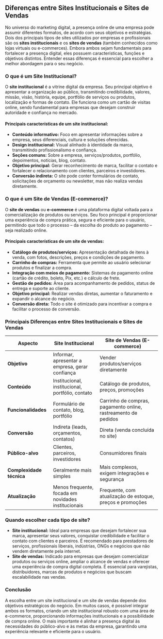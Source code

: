 
## Diferenças entre Sites Institucionais e Sites de Vendas

No universo do marketing digital, a presença online de uma empresa pode assumir diferentes formatos, de acordo com seus objetivos e estratégias. Dois dos principais tipos de sites utilizados por empresas e profissionais são os **sites institucionais** e os **sites de vendas** (também conhecidos como lojas virtuais ou e-commerces). Embora ambos sejam fundamentais para fortalecer a presença digital, eles possuem características, funções e objetivos distintos. Entender essas diferenças é essencial para escolher a melhor abordagem para o seu negócio.

### O que é um Site Institucional?

O **site institucional** é a vitrine digital da empresa. Seu principal objetivo é apresentar a organização ao público, transmitindo credibilidade, valores, missão, visão, história, equipe, portfólio de serviços ou produtos, localização e formas de contato. Ele funciona como um cartão de visitas online, sendo fundamental para empresas que desejam construir autoridade e confiança no mercado.

#### Principais características de um site institucional:
- **Conteúdo informativo:** Foco em apresentar informações sobre a empresa, seus diferenciais, cultura e soluções oferecidas.
- **Design institucional:** Visual alinhado à identidade da marca, transmitindo profissionalismo e confiança.
- **Seções comuns:** Sobre a empresa, serviços/produtos, portfólio, depoimentos, notícias, blog, contato.
- **Objetivo principal:** Gerar reconhecimento de marca, facilitar o contato e fortalecer o relacionamento com clientes, parceiros e investidores.
- **Conversão indireta:** O site pode conter formulários de contato, solicitações de orçamento ou newsletter, mas não realiza vendas diretamente.

### O que é um Site de Vendas (E-commerce)?

O **site de vendas** ou **e-commerce** é uma plataforma digital voltada para a comercialização de produtos ou serviços. Seu foco principal é proporcionar uma experiência de compra prática, segura e eficiente para o usuário, permitindo que todo o processo – da escolha do produto ao pagamento – seja realizado online.

#### Principais características de um site de vendas:
- **Catálogo de produtos/serviços:** Apresentação detalhada de itens à venda, com fotos, descrições, preços e condições de pagamento.
- **Carrinho de compras:** Ferramenta que permite ao usuário selecionar produtos e finalizar a compra.
- **Integração com meios de pagamento:** Sistemas de pagamento online (cartão de crédito, boleto, Pix, etc.) e cálculo de frete.
- **Gestão de pedidos:** Área para acompanhamento de pedidos, status de entrega e suporte ao cliente.
- **Objetivo principal:** Realizar vendas diretas, aumentar o faturamento e expandir o alcance do negócio.
- **Conversão direta:** Todo o site é otimizado para incentivar a compra e facilitar o processo de conversão.

### Principais Diferenças entre Sites Institucionais e Sites de Vendas

| Aspecto                | Site Institucional                          | Site de Vendas (E-commerce)                |
|------------------------|---------------------------------------------|--------------------------------------------|
| **Objetivo**           | Informar, apresentar a empresa, gerar confiança | Vender produtos/serviços diretamente      |
| **Conteúdo**           | Institucional, institucional, portfólio, contato | Catálogo de produtos, preços, promoções   |
| **Funcionalidades**    | Formulário de contato, blog, portfólio      | Carrinho de compras, pagamento online, rastreamento de pedidos |
| **Conversão**          | Indireta (leads, orçamentos, contatos)      | Direta (venda concluída no site)           |
| **Público-alvo**       | Clientes, parceiros, investidores           | Consumidores finais                        |
| **Complexidade técnica** | Geralmente mais simples                    | Mais complexos, exigem integrações e segurança |
| **Atualização**        | Menos frequente, focada em novidades institucionais | Frequente, com atualização de estoque, preços e promoções |

### Quando escolher cada tipo de site?

- **Site institucional:** Ideal para empresas que desejam fortalecer sua marca, apresentar seus valores, conquistar credibilidade e facilitar o contato com clientes e parceiros. É recomendado para prestadores de serviços, profissionais liberais, indústrias, ONGs e negócios que não vendem diretamente pela internet.
- **Site de vendas:** Indicado para empresas que desejam comercializar produtos ou serviços online, ampliar o alcance de vendas e oferecer uma experiência de compra digital completa. É essencial para varejistas, distribuidores, marcas de produtos e negócios que buscam escalabilidade nas vendas.

### Conclusão

A escolha entre um site institucional e um site de vendas depende dos objetivos estratégicos do negócio. Em muitos casos, é possível integrar ambos os formatos, criando um site institucional robusto com uma área de e-commerce, proporcionando informações institucionais e a possibilidade de compra online. O mais importante é alinhar a presença digital às necessidades do público-alvo e às metas da empresa, garantindo uma experiência relevante e eficiente para o usuário.

```